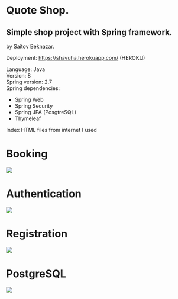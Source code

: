 # Quote Shop.
## Simple shop project with Spring framework.

by Saitov Beknazar.

Deployment: https://shavuha.herokuapp.com/ (HEROKU) <br>

Language: Java <br>
Version: 8 <br>
Spring version: 2.7 <br>
Spring dependencies: <br>
- Spring Web
- Spring Security
- Spring JPA (PosgtreSQL)
- Thymeleaf

Index HTML files from internet I used 


# Booking
![](https://i.imgur.com/eO1NTGO.png)
# Authentication
![](https://i.imgur.com/78eMtyN.png)
# Registration
![](https://i.imgur.com/dCBjnbR.png)
# PostgreSQL 
![](https://i.imgur.com/ku33XxL.png)